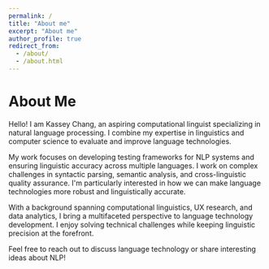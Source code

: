 ```yaml
---
permalink: /
title: "About me"
excerpt: "About me"
author_profile: true
redirect_from: 
  - /about/
  - /about.html
---
```

# About Me

Hello! I am Kassey Chang, an aspiring computational linguist specializing in natural language processing. I combine my expertise in linguistics and computer science to evaluate and improve language technologies.

My work focuses on developing testing frameworks for NLP systems and ensuring linguistic accuracy across multiple languages. I work on complex challenges in syntactic parsing, semantic analysis, and cross-linguistic quality assurance. I'm particularly interested in how we can make language technologies more robust and linguistically accurate.

With a background spanning computational linguistics, UX research, and data analytics, I bring a multifaceted perspective to language technology development. I enjoy solving technical challenges while keeping linguistic precision at the forefront.


Feel free to reach out to discuss language technology or share interesting ideas about NLP!







